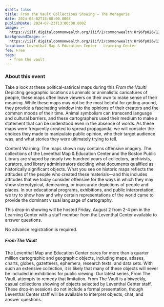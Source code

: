 ```yaml
---
draft: false
title: From the Vault Collections Showing — The Menagerie
date: 2024-08-02T18:00:00.000Z
publishDate: 2024-07-23T13:00:00.000Z
image: >-
  https://iiif.digitalcommonwealth.org/iiif/2/commonwealth:0r96fp026/119,53,6784,3745/,1200/0/default.jpg
backgroundImage: >-
  https://iiif.digitalcommonwealth.org/iiif/2/commonwealth:0r96fp026/119,53,6784,3745/,1200/0/default.jpg
location: Leventhal Map & Education Center – Learning Center
fee: Free
tags:
  - from the vault
---
```


### About this event

Take a look at these political-satirical maps during this *From the Vault!* Depicting geographic locations as animals or animalistic caricatures of people, these maps often leave viewers on their own to make sense of their meaning. While these maps may not be the most helpful for getting around, they provide a fascinating window into the opinions of their creators and the common moods of their time. Animal symbolism can transcend language and cultural barriers, and these cartographers used their medium to make a statement that can be understood even in the absence of words. As these maps were frequently created to spread propaganda, we will consider the choices they made to manipulate public opinion, who their target audience was, and what stories they were ultimately trying to tell.

Content Warning: The maps shown may contains offensive imagery. The collections of the Leventhal Map & Education Center and the Boston Public Library are shaped by nearly two hundred years of collectors, archivists, curators, and library administrators deciding what documents qualified as historically significant objects. What you see on historic maps reflects the attitudes of the people who created these materials—and this includes attitudes that we today consider offensive for the ways in which they may show stereotypical, demeaning, or inaccurate depictions of people and places. In our educational programs, exhibitions, and public interpretation, we try to show how and why certain representations of the world came to provide the dominant visual language of cartography.

This drop-in showing will be hosted Friday, August 2 from 2-4 pm in the Learning Center with a staff member from the Leventhal Center available to answer questions.

No advance registration is required.

##### ***From The Vault***

The Leventhal Map and Education Center cares for more than a quarter million cartographic and geographic objects, including maps, atlases, charts, globes, gazetteers, ephemera, research texts, and data sets. With such an extensive collection, it is likely that many of these objects will never be included in exhibitions for public viewing. Our latest series, From The Vault, attempts to remedy that limitation. From The Vault is a biweekly, casual collections showing of objects selected by Leventhal Center staff. These drop-in sessions do not include a formal presentation, though Leventhal Center staff will be available to interpret objects, chat, and answer questions.
